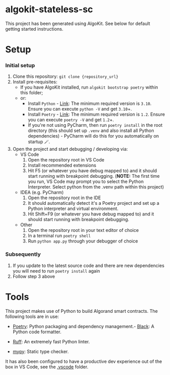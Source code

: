 # algokit-stateless-sc

This project has been generated using AlgoKit. See below for default getting started instructions.

# Setup

### Initial setup

1. Clone this repository: `git clone {repository_url}`
2. Install pre-requisites:
   - If you have AlgoKit installed, run `algokit bootstrap poetry` within this folder;
   - or:
     - Install `Python` - [Link](https://www.python.org/downloads/): The minimum required version is `3.10`. Ensure you can execute `python -V` and get `3.10`+.
     - Install `Poetry` - [Link](https://python-poetry.org/docs/#installation): The minimum required version is `1.2`. Ensure you can execute `poetry -V` and get `1.2`+.
     - If you're not using PyCharm, then run `poetry install` in the root directory (this should set up `.venv` and also install all Python dependencies) - PyCharm will do this for you automatically on startup 🪄.
3. Open the project and start debugging / developing via:
   - VS Code
     1. Open the repository root in VS Code
     2. Install recommended extensions
     3. Hit F5 (or whatever you have debug mapped to) and it should start running with breakpoint debugging.
        (**NOTE:** The first time you run, VS Code may prompt you to select the Python Interpreter. Select python from the .venv path within this project)
   - IDEA (e.g. PyCharm)
     1. Open the repository root in the IDE
     2. It should automatically detect it's a Poetry project and set up a Python interpreter and virtual environment.
     3. Hit Shift+F9 (or whatever you have debug mapped to) and it should start running with breakpoint debugging.
   - Other
     1. Open the repository root in your text editor of choice
     2. In a terminal run `poetry shell`
     3. Run `python app.py` through your debugger of choice

### Subsequently

1. If you update to the latest source code and there are new dependencies you will need to run `poetry install` again
2. Follow step 3 above

# Tools

This project makes use of Python to build Algorand smart contracts. The following tools are in use:

- [Poetry](https://python-poetry.org/): Python packaging and dependency management.- [Black](https://github.com/psf/black): A Python code formatter.
- [Ruff](https://github.com/charliermarsh/ruff): An extremely fast Python linter.

- [mypy](https://mypy-lang.org/): Static type checker.

It has also been configured to have a productive dev experience out of the box in VS Code, see the [.vscode](./.vscode) folder.
